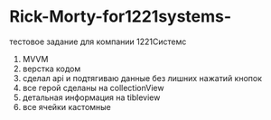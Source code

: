 # Rick-Morty-for1221systems-
тестовое задание для компании 1221Системс

1. MVVM</br>
2. верстка кодом</br>
3. сделал api и подтягиваю данные без лишних нажатий кнопок</br>
4. все герой сделаны на collectionView</br>
5. детальная информация на tibleview</br>
6. все ячейки кастомные</br>
